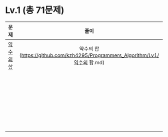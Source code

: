 # Lv.1 (총 71문제)


| 문제 | 풀이 |
|:---:|:---:|
|[약수의 합](https://school.programmers.co.kr/learn/courses/30/lessons/12928)|약수의 합(https://github.com/kzh4295/Programmers_Algorithm/Lv1/약수의 합.md)|
|||
|||
|||
|||
|||
|||
|||
|||
|||
|||
|||
|||
|||
|||
|||
|||
|||
|||
|||
|||
|||
|||
|||
|||
|||
|||
|||
|||
|||
|||
|||
|||